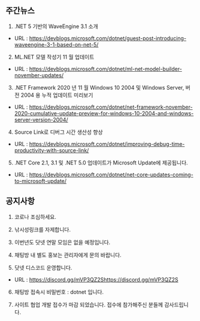 ## 주간뉴스
1) .NET 5 기반의 WaveEngine 3.1 소개
 - URL : https://devblogs.microsoft.com/dotnet/guest-post-introducing-waveengine-3-1-based-on-net-5/
 
2) ML.NET 모델 작성기 11 월 업데이트
 - URL : https://devblogs.microsoft.com/dotnet/ml-net-model-builder-november-updates/
 
3) .NET Framework 2020 년 11 월 Windows 10 2004 및 Windows Server, 버전 2004 용 누적 업데이트 미리보기
 - URL : https://devblogs.microsoft.com/dotnet/net-framework-november-2020-cumulative-update-preview-for-windows-10-2004-and-windows-server-version-2004/

4) Source Link로 디버그 시간 생산성 향상
- URL : https://devblogs.microsoft.com/dotnet/improving-debug-time-productivity-with-source-link/

5) .NET Core 2.1, 3.1 및 .NET 5.0 업데이트가 Microsoft Update에 제공됩니다.
- URL : https://devblogs.microsoft.com/dotnet/net-core-updates-coming-to-microsoft-update/


## 공지사항

1) 코로나 조심하세요.

2) 낚시성링크를 자제합니다.

3) 이번년도 닷넷 연말 모임은 없을 예정입니다. 

4) 채팅방 내 별도 홍보는 관리자에게 문의 바랍니다.

5) 닷넷 디스코드 운영합니다.
- URL : https://discord.gg/mVP3QZ2Shttps://discord.gg/mVP3QZ2S

6) 채팅방 접속시 비밀번호 : dotnet 입니다.

7) 사이트 협업 개발 접수가 마감 되었습니다. 접수에 참가해주신 분들께 감사드립니다.

